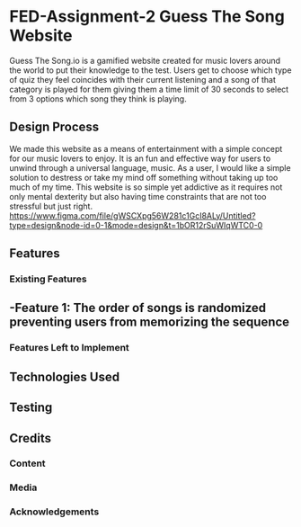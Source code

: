 # FED-Assignment-2 Guess The Song Website
Guess The Song.io is a gamified website created for music lovers around the world to put their knowledge to the test. Users get to choose which type of quiz they feel coincides with their current listening and a song of that category is played for them giving them a time limit of 30 seconds to select from 3 options which song they think is playing. 
## Design Process
We made this website as a means of entertainment with a simple concept for our music lovers to enjoy. It is an fun and effective way for users to unwind through a universal language, music. As a user, I would like a simple solution to destress or take my mind off something without taking up too much of my time. This website is so simple yet addictive as it requires not only mental dexterity but also having time constraints that are not too stressful but just right.
https://www.figma.com/file/gWSCXpg56W281c1GcI8ALy/Untitled?type=design&node-id=0-1&mode=design&t=1bOR12rSuWIqWTC0-0
## Features

### Existing Features
-Feature 1: The order of songs is randomized preventing users from memorizing the sequence
-

### Features Left to Implement

## Technologies Used

## Testing

## Credits

### Content

### Media

### Acknowledgements


